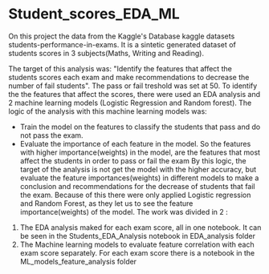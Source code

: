 # Student_scores_EDA_ML
On this project the data from the Kaggle's Database kaggle datasets students-performance-in-exams. It is a sintetic generated dataset of students scores in 3 subjects(Maths, Writing and Reading). 

The target of this analysis was: "Identify the features that affect the students scores each exam and make recommendations to decrease the number of fail students". 
The pass or fail treshold was set at 50. To identify the the features that affect the scores, there were used an EDA analysis and 2 machine learning models (Logistic Regression and Random forest). The logic of the analysis with this machine learning models was: 
- Train the model on the features to classify the students that pass and do not pass the exam.
- Evaluate the importance of each feature in the model. So the features with higher importance(weights) in the model, are the features that most affect the students in order to pass or fail the exam
By this logic, the target of the analysis is not get the model with the higher accuracy, but evaluate the feature importances(weights) in different models to make a conclusion and recommendations for the decrease of students that fail the exam. Because of this there were only applied Logistic regression and Random Forest, as they let us to see the feature importance(weights) of the model.
The work was divided in 2 :
1. The EDA analysis maked for each exam score, all in one notebook. It can be seen in the Students_EDA_Analysis notebook in EDA_analysis folder
2. The Machine learning models to evaluate feature correlation with each exam score separately. For each exam score there is a notebook in the ML_models_feature_analysis folder
